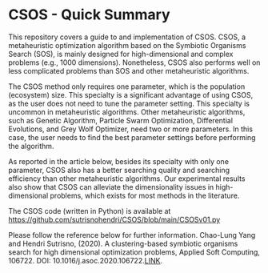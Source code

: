 # CSOS - Quick Summary

This repository covers a guide to and implementation of CSOS. CSOS, a metaheuristic optimization algorithm based on the Symbiotic Organisms Search (SOS), is mainly designed for high-dimensional and complex problems (e.g., 1000 dimensions). Nonetheless, CSOS also performs well on less complicated problems than SOS and other metaheuristic algorithms.

The CSOS method only requires one parameter, which is the population (ecosystem) size. This specialty is a significant advantage of using CSOS, as the user does not need to tune the parameter setting. This specialty is uncommon in metaheuristic algorithms. Other metaheuristic algorithms, such as Genetic Algorithm, Particle Swarm Optimization, Differential Evolutions, and Grey Wolf Optimizer, need two or more parameters. In this case, the user needs to find the best parameter settings before performing the algorithm.

As reported in the article below, besides its specialty with only one parameter, CSOS also has a better searching quality and searching efficiency than other metaheuristic algorithms. Our experimental results also show that CSOS can alleviate the dimensionality issues in high-dimensional problems, which exists for most methods in the literature.

The CSOS code (written in Python) is available at https://github.com/sutrisnohendri/CSOS/blob/main/CSOSv01.py

Please follow the reference below for further information.
Chao-Lung Yang and Hendri Sutrisno, (2020). A clustering-based symbiotic organisms search for high dimensional optimization problems, Applied Soft Computing, 106722. DOI: 10.1016/j.asoc.2020.106722.[LINK](https://www.sciencedirect.com/science/article/abs/pii/S1568494620306608).
